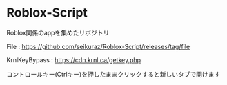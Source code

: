 # Roblox-Script
Roblox関係のappを集めたリポジトリ

File : 
https://github.com/seikuraz/Roblox-Script/releases/tag/file

KrnlKeyBypass : 
https://cdn.krnl.ca/getkey.php

コントロールキー(Ctrlキー)を押したままクリックすると新しいタブで開けます
